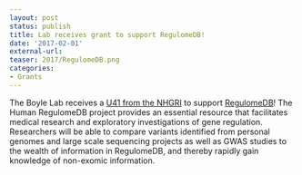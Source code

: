 ```yaml
---
layout: post
status: publish
title: Lab receives grant to support RegulomeDB!
date: '2017-02-01'
external-url:
teaser: 2017/RegulomeDB.png
categories:
- Grants
---
```


The Boyle Lab receives a <a href="https://projectreporter.nih.gov/project_info_description.cfm?aid=9209087&icde=32913408">U41 from the NHGRI</a> to support <a href="http://www.regulomedb.org/">RegulomeDB</a>! The Human RegulomeDB project provides an essential resource that facilitates medical research and exploratory investigations of gene regulation. Researchers will be able to compare variants identified from personal genomes and large scale sequencing projects as well as GWAS studies to the wealth of information in RegulomeDB, and thereby rapidly gain knowledge of non-exomic information.

